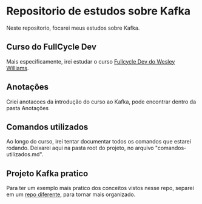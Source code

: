 # Repositorio de estudos sobre Kafka

Neste repositorio, focarei meus estudos sobre Kafka.

## Curso do FullCycle Dev

Mais especificamente, irei estudar o curso [Fullcycle Dev do Wesley Williams](https://fullcycle.com.br).

## Anotações

Criei anotacoes da introdução do curso ao Kafka, pode encontrar dentro da pasta Anotações

## Comandos utilizados

Ao longo do curso, irei tentar documentar todos os comandos que estarei rodando. Deixarei aqui na pasta root do projeto, no arquivo "comandos-utilizados.md".

## Projeto Kafka pratico

Para ter um exemplo mais pratico dos conceitos vistos nesse repo, separei em um [repo diferente](https://github.com/vitor9/fs-gokafka), para tornar mais organizado.
